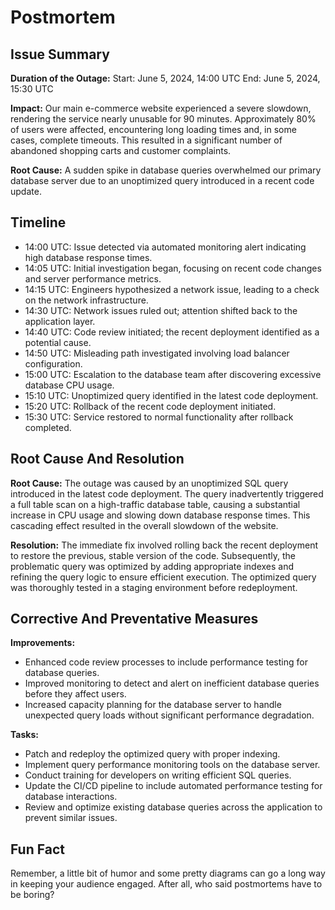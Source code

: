 # Postmortem

## Issue Summary

**Duration of the Outage:**
Start: June 5, 2024, 14:00 UTC
End: June 5, 2024, 15:30 UTC

**Impact:**
Our main e-commerce website experienced a severe slowdown, rendering the service nearly unusable for 90 minutes. Approximately 80% of users were affected, encountering long loading times and, in some cases, complete timeouts. This resulted in a significant number of abandoned shopping carts and customer complaints.

**Root Cause:**
A sudden spike in database queries overwhelmed our primary database server due to an unoptimized query introduced in a recent code update.

## Timeline

+ 14:00 UTC: Issue detected via automated monitoring alert indicating high database response times.
+ 14:05 UTC: Initial investigation began, focusing on recent code changes and server performance metrics.
+ 14:15 UTC: Engineers hypothesized a network issue, leading to a check on the network infrastructure.
+ 14:30 UTC: Network issues ruled out; attention shifted back to the application layer.
+ 14:40 UTC: Code review initiated; the recent deployment identified as a potential cause.
+ 14:50 UTC: Misleading path investigated involving load balancer configuration.
+ 15:00 UTC: Escalation to the database team after discovering excessive database CPU usage.
+ 15:10 UTC: Unoptimized query identified in the latest code deployment.
+ 15:20 UTC: Rollback of the recent code deployment initiated.
+ 15:30 UTC: Service restored to normal functionality after rollback completed.

## Root Cause And Resolution

**Root Cause:**
The outage was caused by an unoptimized SQL query introduced in the latest code deployment. The query inadvertently triggered a full table scan on a high-traffic database table, causing a substantial increase in CPU usage and slowing down database response times. This cascading effect resulted in the overall slowdown of the website.

**Resolution:**
The immediate fix involved rolling back the recent deployment to restore the previous, stable version of the code. Subsequently, the problematic query was optimized by adding appropriate indexes and refining the query logic to ensure efficient execution. The optimized query was thoroughly tested in a staging environment before redeployment.

## Corrective And Preventative Measures

**Improvements:**

+ Enhanced code review processes to include performance testing for database queries.
+ Improved monitoring to detect and alert on inefficient database queries before they affect users.
+ Increased capacity planning for the database server to handle unexpected query loads without significant performance degradation.

**Tasks:**

 + Patch and redeploy the optimized query with proper indexing.
 + Implement query performance monitoring tools on the database server.
 + Conduct training for developers on writing efficient SQL queries.
 + Update the CI/CD pipeline to include automated performance testing for database interactions.
 + Review and optimize existing database queries across the application to prevent similar issues.

## Fun Fact

Remember, a little bit of humor and some pretty diagrams can go a long way in keeping your audience engaged. After all, who said postmortems have to be boring?
